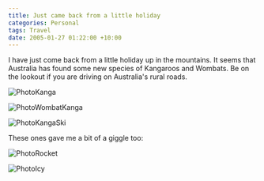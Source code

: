 ```yaml
---
title: Just came back from a little holiday
categories: Personal
tags: Travel
date: 2005-01-27 01:22:00 +10:00
---
```


I have just come back from a little holiday up in the mountains. It seems that Australia has found some new species of Kangaroos and Wombats. Be on the lookout if you are driving on Australia's rural roads. 

![PhotoKanga][0]

![PhotoWombatKanga][1]

![PhotoKangaSki][2]

These ones gave me a bit of a giggle too: 

![PhotoRocket][3]

![PhotoIcy][4]

[0]: /files/WindowsLiveWriter/Justcamebackfromalittleholiday_128A4/PhotoKanga_1.jpg
[1]: /files/WindowsLiveWriter/Justcamebackfromalittleholiday_128A4/PhotoWombatKanga_1.jpg
[2]: /files/WindowsLiveWriter/Justcamebackfromalittleholiday_128A4/PhotoKangaSki_1.jpg
[3]: /files/WindowsLiveWriter/Justcamebackfromalittleholiday_128A4/PhotoRocket_1.jpg
[4]: /files/WindowsLiveWriter/Justcamebackfromalittleholiday_128A4/PhotoIcy_1.jpg
